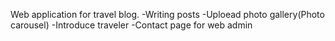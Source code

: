 Web application for travel blog.
-Writing posts
-Uploead photo gallery(Photo carousel)
-Introduce traveler
-Contact page for web admin